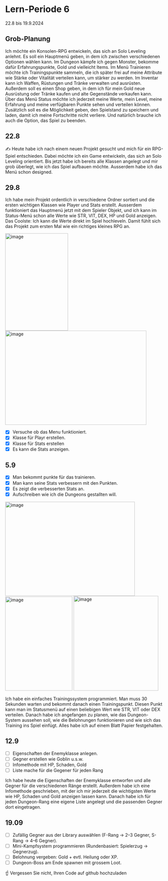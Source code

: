 # Lern-Periode 6

22.8 bis 19.9.2024

## Grob-Planung

Ich möchte ein Konsolen-RPG entwickeln, das sich an Solo Leveling anlehnt. Es soll ein Hauptmenü geben, in dem ich zwischen verschiedenen Optionen wählen kann. Im Dungeon kämpfe ich gegen Monster, bekomme dafür Erfahrungspunkte, Gold und vielleicht Items. Im Menü Trainieren möchte ich Trainingspunkte sammeln, die ich später frei auf meine Attribute wie Stärke oder Vitalität verteilen kann, um stärker zu werden. Im Inventar kann ich Waffen, Rüstungen und Tränke verwalten und ausrüsten. Außerdem soll es einen Shop geben, in dem ich für mein Gold neue Ausrüstung oder Tränke kaufen und alte Gegenstände verkaufen kann. Über das Menü Status möchte ich jederzeit meine Werte, mein Level, meine Erfahrung und meine verfügbaren Punkte sehen und verteilen können. Zusätzlich soll es die Möglichkeit geben, den Spielstand zu speichern und laden, damit ich meine Fortschritte nicht verliere. Und natürlich brauche ich auch die Option, das Spiel zu beenden.


## 22.8

✍️ Heute habe ich nach einem neuen Projekt gesucht und mich für ein RPG-Spiel entschieden. Dabei möchte ich ein Game entwickeln, das sich an Solo Leveling orientiert. Bis jetzt habe ich bereits alle Klassen angelegt und mir grob überlegt, wie ich das Spiel aufbauen möchte. Ausserdem habe ich das Menü schon designed.


## 29.8

Ich habe mein Projekt ordentlich in verschiedene Ordner sortiert und die ersten wichtigen Klassen wie Player und Stats erstellt. Ausserdem funktioniert das Hauptmenü jetzt mit dem Spieler Objekt, und ich kann im Status-Menü schon alle Werte wie STR, VIT, DEX, HP und Gold anzeigen. Das Coolste: Ich kann die Werte direkt im Spiel hochleveln. Damit fühlt sich das Projekt zum ersten Mal wie ein richtiges kleines RPG an.

<img width="200" height="310" alt="image" src="https://github.com/user-attachments/assets/b98c1253-0bd0-47d8-a01a-31953405a68b" />

<img width="450" height="300" alt="image" src="https://github.com/user-attachments/assets/29d65f62-3991-4e35-8150-48ce48d730b7" />




- [x] Versuche ob das Menu funktioniert. 
- [x] Klasse für Playr erstellen.
- [x] Klasse für Stats erstellen
- [x] Es kann die Stats anzeigen. 

## 5.9
- [x] Man bekommt punkte für das trainieren.
- [x] Man kann seine Stats verbessern mit den Punkten.
- [x] Es zeigt die verbesserten Stats an. 
- [x] Aufschreiben wie ich die Dungeons gestallten will.

<img width="413" height="300" alt="image" src="https://github.com/user-attachments/assets/eb04d226-2a14-4c0b-8170-a9394f8263ce" />


<img width="214" height="300" alt="image" src="https://github.com/user-attachments/assets/78644441-6794-4a9a-9abc-11eee41f9abc" />


<img width="270" height="302" alt="image" src="https://github.com/user-attachments/assets/e570f3f7-2a05-4df6-af68-ffc8b8dc8c3c" />


Ich habe ein einfaches Trainingssystem programmiert. Man muss 30 Sekunden warten und bekommt danach einen Trainingspunkt. Diesen Punkt kann man im Statusmenü auf einen beliebigen Wert wie STR, VIT oder DEX verteilen. Danach habe ich angefangen zu planen, wie das Dungeon-System aussehen soll, wie die Belohnungen funktionieren und wie sich das Training ins Spiel einfügt. Alles habe ich auf einem Blatt Papier festgehalten.

## 12.9 

- [ ] Eigenschaften der Enemyklasse anlegen.
- [ ] Gegner erstellen wie Goblin u.s.w.
- [ ] Infomethode mit HP, Schaden, Gold
- [ ] Liste mache für die Gegener für jeden Rang

Ich habe heute die Eigenschaften der Enemyklasse entworfen und alle Gegner für die verschiedenen Ränge erstellt. Außerdem habe ich eine Infomethode geschrieben, mit der ich mir jederzeit die wichtigsten Werte wie HP, Schaden und Gold anzeigen lassen kann. Danach habe ich für jeden Dungeon-Rang eine eigene Liste angelegt und die passenden Gegner dort eingetragen. 

## 19.09

- [ ] Zufällig Gegner aus der Library auswählen (F-Rang → 2–3 Gegner, S-Rang → 4–6 Gegner).
- [ ] Mini-Kampfsystem programmieren (Rundenbasiert: Spielerzug → Gegnerzug).
- [ ] Belohnung vergeben: Gold + evtl. Heilung oder XP.
- [ ] Dungeon-Boss am Ende spawnen mit grossem Loot.

☝️ Vergessen Sie nicht, Ihren Code auf github hochzuladen












